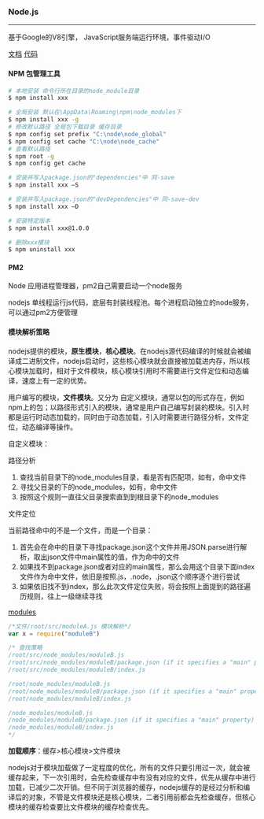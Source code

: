 ### Node.js

---

基于Google的V8引擎， JavaScript服务端运行环境，事件驱动I/O 

[文档](https://nodejs.org/zh-cn/docs/)   [代码](https://github.com/nodejs/node) 

#### NPM 包管理工具

```sh
# 本地安装 命令行所在目录的node_module目录
$ npm install xxx

# 全局安装 默认在\AppData\Roaming\npm\node_modules下
$ npm install xxx -g
# 修改默认路径 全局包下载目录 缓存目录
$ npm config set prefix "C:\node\node_global"
$ npm config set cache "C:\node\node_cache"
# 查看默认路径
$ npm root -g
$ npm config get cache

# 安装并写入package.json的"dependencies"中 同-save
$ npm install xxx –S 

# 安装并写入package.json的"devDependencies"中 同-save-dev
$ npm install xxx –D

# 安装特定版本
$ npm install xxx@1.0.0

# 删除xxx模块
$ npm uninstall xxx
```

#### PM2 

Node 应用进程管理器，pm2自己需要启动一个node服务

nodejs 单线程运行js代码，底层有封装线程池。每个进程启动独立的node服务，可以通过pm2方便管理

#### 模块解析策略

nodejs提供的模块，**原生模块**，**核心模块**。在nodejs源代码编译的时候就会被编译成二进制文件，nodejs启动时，这些核心模块就会直接被加载进内存，所以核心模块加载时，相对于文件模块，核心模块引用时不需要进行文件定位和动态编译，速度上有一定的优势。

用户编写的模块，**文件模块**。又分为 自定义模块，通常以包的形式存在，例如npm上的包；以路径形式引入的模块，通常是用户自己编写封装的模块。引入时都是运行时动态加载的，同时由于动态加载，引入时需要进行路径分析，文件定位，动态编译等操作。

自定义模块：

路径分析

1. 查找当前目录下的node_modules目录，看是否有匹配项，如有，命中文件
2. 寻找父目录的下的node_modules，如有，命中文件
3. 按照这个规则一直往父目录搜索直到到根目录下的node_modules

文件定位

当前路径命中的不是一个文件，而是一个目录：

1. 首先会在命中的目录下寻找package.json这个文件并用JSON.parse进行解析，取出json文件中main属性的值，作为命中的文件
2. 如果找不到package.json或者对应的main属性，那么会用这个目录下面index文件作为命中文件，依旧是按照.js，.node，.json这个顺序逐个进行尝试
3. 如果依旧找不到index，那么此次文件定位失败，将会按照上面提到的路径遍历规则，往上一级继续寻找

[modules](https://nodejs.org/api/modules.html) 

```javascript
/*文件/root/src/moduleA.js 模块解析*/
var x = require("moduleB")

/* 查找策略
/root/src/node_modules/moduleB.js
/root/src/node_modules/moduleB/package.json (if it specifies a "main" property)
/root/src/node_modules/moduleB/index.js

/root/node_modules/moduleB.js
/root/node_modules/moduleB/package.json (if it specifies a "main" property)
/root/node_modules/moduleB/index.js

/node_modules/moduleB.js
/node_modules/moduleB/package.json (if it specifies a "main" property)
/node_modules/moduleB/index.js
*/
```

**加载顺序**：缓存>核心模块>文件模块

nodejs对于模块加载做了一定程度的优化，所有的文件只要引用过一次，就会被缓存起来，下一次引用时，会先检查缓存中有没有对应的文件，优先从缓存中进行加载，已减少二次开销。但不同于浏览器的缓存，nodejs缓存的是经过分析和编译后的对象，不管是文件模块还是核心模块，二者引用前都会先检查缓存，但核心模块的缓存检查要比文件模块的缓存检查优先。



